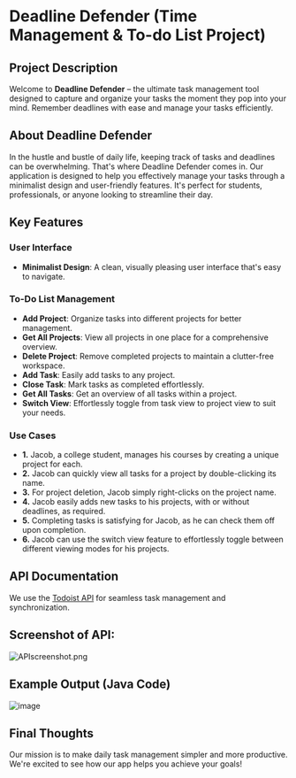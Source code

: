 # Deadline Defender (Time Management & To-do List Project)

## Project Description
Welcome to **Deadline Defender** – the ultimate task management tool designed to capture and organize your tasks the moment they pop into your mind. Remember deadlines with ease and manage your tasks efficiently.

## About Deadline Defender

In the hustle and bustle of daily life, keeping track of tasks and deadlines can be overwhelming. That's where Deadline Defender comes in. Our application is designed to help you effectively manage your tasks through a minimalist design and user-friendly features. It's perfect for students, professionals, or anyone looking to streamline their day.

## Key Features

### User Interface 
- **Minimalist Design**: A clean, visually pleasing user interface that's easy to navigate.

### To-Do List Management
  - **Add Project**: Organize tasks into different projects for better management.
  - **Get All Projects**: View all projects in one place for a comprehensive overview.
  - **Delete Project**: Remove completed projects to maintain a clutter-free workspace.
  - **Add Task**: Easily add tasks to any project.
  - **Close Task**: Mark tasks as completed effortlessly.
  - **Get All Tasks**: Get an overview of all tasks within a project.
  - **Switch View**: Effortlessly toggle from task view to project view to suit your needs.

### Use Cases
- **1.** Jacob, a college student, manages his courses by creating a unique project for each.
- **2.** Jacob can quickly view all tasks for a project by double-clicking its name.
- **3.** For project deletion, Jacob simply right-clicks on the project name.
- **4.** Jacob easily adds new tasks to his projects, with or without deadlines, as required.
- **5.** Completing tasks is satisfying for Jacob, as he can check them off upon completion.
- **6.** Jacob can use the switch view feature to effortlessly toggle between different viewing modes for his projects.


## API Documentation
We use the [Todoist API](https://developer.todoist.com/rest/v2/#overview) for seamless task management and synchronization.

## Screenshot of API:
![APIscreenshot.png](APIscreenshot.png)


## Example Output (Java Code)
![image](https://github.com/ximing21/207-Group/assets/66059161/c2f7dd8b-3f7d-4eb4-8929-dd0edf754fb6)

## Final Thoughts
Our mission is to make daily task management simpler and more productive. We're excited to see how our app helps you achieve your goals!
